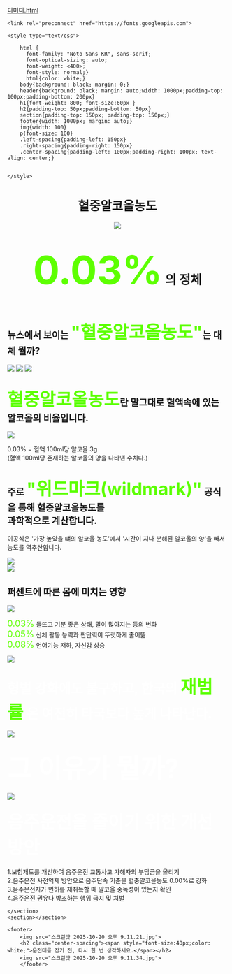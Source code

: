 [디미디.html](https://github.com/user-attachments/files/23005888/default.html)
<!DOCTYPE html>
<html>
<head>
	<meta charset="utf-8">
	<meta name="viewport" content="width=device-width, initial-scale=1">
	<title>이상윤_25100990_디미디 카드뉴스</title>

	<link rel="preconnect" href="https://fonts.googleapis.com">
<link rel="preconnect" href="https://fonts.gstatic.com" crossorigin>
<link href="https://fonts.googleapis.com/css2?family=Noto+Sans+KR:wght@100..900&family=Noto+Serif+KR:wght@200..900&display=swap" rel="stylesheet">

	<style type="text/css">

		html {
		  font-family: "Noto Sans KR", sans-serif;
		  font-optical-sizing: auto;
		  font-weight: <400>;
		  font-style: normal;}
		  html{color: white;}
		body{background: black; margin: 0;}
		header{background: black; margin: auto;width: 1000px;padding-top: 100px;padding-bottom: 200px}
		h1{font-weight: 800; font-size:60px }
		h2{padding-top: 50px;padding-bottom: 50px}
		section{padding-top: 150px; padding-top: 150px;}
		footer{width: 1000px; margin: auto;}
		img{width: 100}
		p{font-size: 100}
		.left-spacing{padding-left: 150px}
		.right-spacing{padding-right: 150px}
		.center-spacing{padding-left: 100px;padding-right: 100px; text-align: center;}


	</style>
</head>
<body>
	<nav></nav>
	<header>
		<h1 class="center-spacing">혈중알코올농도</h1>
		<img src="스크린샷 2025-10-20 오후 8.59.43.jpg">
		<h1 class="center-spacing">
		<span style="font-size:90px;color: #5DFF00;">0.03%</span> 의 정체</h1>
	</header>
	<section class="center-spacing">
		<h2>뉴스에서 보이는 <span style="font-size:40px;color: #5DFF00;">"혈중알코올농도"</span>는 대체 뭘까?</h2>
		<img src="스크린샷 2025-10-21 오전 12.20.36.png">
		<img src="스크린샷 2025-10-21 오전 12.20.56.png">
		<img src="스크린샷 2025-10-21 오전 12.20.07.png">
	</section>
	<section class="center-spacing">
		<h2><span style="font-size:40px;color: #5DFF00;padding-bottom: 70px;">혈중알코올농도</span>란 말그대로 혈액속에 있는 알코올의 비율입니다.</h2>
		<img src="gfd.jpg">
		<p>0.03% = 혈액 100ml당 알코올 3g <br>
		(혈액 100ml당 존재하는 알코올의 양을 나타낸 수치다.)</p>
	</section>
	<section class="center-spacing">
		<h2>주로 <span style="font-size:40px;color: #5DFF00;">"위드마크(wildmark)"</span> 공식을 통해 혈중알코올농도를<br> 과학적으로 계산합니다.</h2>
		<p>이공식은 '가장 높았을 떄의 알코올 농도'에서 '시간이 지나 분해된 알코올의 양'을 빼서 농도를 역추산합니다.</p>
	</section>
	<section>
		<img src="스크린샷 2025-10-20 오후 9.01.57.jpg">
	</section>
	<section>
		<img src="스크린샷 2025-10-20 오후 9.02.18.jpg">
	</section>
	<section class="center-spacing">
		<h2>퍼센트에 따른 몸에 미치는 영향</h2>
		<img src="스크린샷 2025-10-21 오전 1.13.19.png">
		<p><span style="font-size:20px;color: #5DFF00;">0.03%</span> 들뜨고 기분 좋은 상태, 말이 많아지는 등의 변화
			<br><span style="font-size:20px;color: #5DFF00;">0.05%</span> 신체 활동 능력과 판단력이 뚜렷하게 줄어뜲 
				<br><span style="font-size:20px;color: #5DFF00;">0.08%</span> 언어기능 저하, 자신감 상승</p>
	</section>
	<section>
		<img src="스크린샷 2025-10-21 오전 1.22.07.png">
	</section>
	<section class="center-spacing">
		<h3><span style="font-size:30px;color: white;">형벌 강화에도 불구하고, 한국의
			<span style="font-size:40px;color: #5DFF00;">재범률</span>
			은 여전히 타국보다 높게 나타난다.</span></h3>
		<img src="스크린샷 2025-10-20 오후 9.03.56.jpg">
		<h3><span style="font-size:60px;color: white;">그 이유가 뭘까?</span></h3>
	</section>
	<section>
		<img src="스크린샷 2025-10-21 오전 1.31.02 (1).png">
	</section>
	<section class="center-spacing">
		<h4><span style="font-size:40px;color: white;">음주운전을 줄이기 위한 개선방안</span> </h4>
		<p1>1.보험제도를 개선하여 음주운전 교통사고 가해자의 부담금을 올리기<br>
			2.음주운전 사전억제 방안으로 음주단속 기준을 혈중알코올농도 0.00%로 강화<br>
			3.음주운전자가 면허를 재취득할 때 알코올 중독성이 있는지 확인<br>
		    4.음주운전 권유나 방조하는 행위 금지 및 처벌</p1>

	</section>
	<section></section>

	<footer>
		<img src="스크린샷 2025-10-20 오후 9.11.21.jpg">
		<h2 class="center-spacing"><span style="font-size:40px;color: white;">운전대를 잡기 전, 다시 한 번 생각하세요.</span></h2>
		<img src="스크린샷 2025-10-20 오후 9.11.34.jpg">
		</footer>
</body>
</html>
